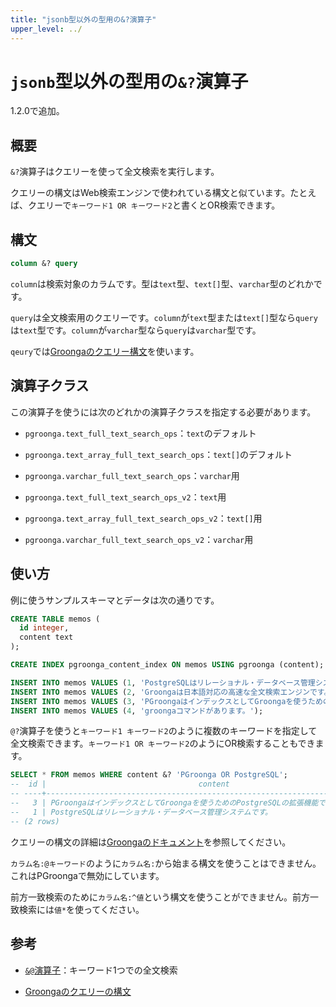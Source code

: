 ```yaml
---
title: "jsonb型以外の型用の&?演算子"
upper_level: ../
---
```


# `jsonb`型以外の型用の`&?`演算子

1.2.0で追加。

## 概要

`&?`演算子はクエリーを使って全文検索を実行します。

クエリーの構文はWeb検索エンジンで使われている構文と似ています。たとえば、クエリーで`キーワード1 OR キーワード2`と書くとOR検索できます。

## 構文

```sql
column &? query
```

`column`は検索対象のカラムです。型は`text`型、`text[]`型、`varchar`型のどれかです。

`query`は全文検索用のクエリーです。`column`が`text`型または`text[]`型なら`query`は`text`型です。`column`が`varchar`型なら`query`は`varchar`型です。

`qeury`では[Groongaのクエリー構文][groonga-query-syntax]を使います。

## 演算子クラス

この演算子を使うには次のどれかの演算子クラスを指定する必要があります。

  * `pgroonga.text_full_text_search_ops`：`text`のデフォルト

  * `pgroonga.text_array_full_text_search_ops`：`text[]`のデフォルト

  * `pgroonga.varchar_full_text_search_ops`：`varchar`用

  * `pgroonga.text_full_text_search_ops_v2`：`text`用

  * `pgroonga.text_array_full_text_search_ops_v2`：`text[]`用

  * `pgroonga.varchar_full_text_search_ops_v2`：`varchar`用

## 使い方

例に使うサンプルスキーマとデータは次の通りです。

```sql
CREATE TABLE memos (
  id integer,
  content text
);

CREATE INDEX pgroonga_content_index ON memos USING pgroonga (content);
```

```sql
INSERT INTO memos VALUES (1, 'PostgreSQLはリレーショナル・データベース管理システムです。');
INSERT INTO memos VALUES (2, 'Groongaは日本語対応の高速な全文検索エンジンです。');
INSERT INTO memos VALUES (3, 'PGroongaはインデックスとしてGroongaを使うためのPostgreSQLの拡張機能です。');
INSERT INTO memos VALUES (4, 'groongaコマンドがあります。');
```

`@?`演算子を使うと`キーワード1 キーワード2`のように複数のキーワードを指定して全文検索できます。`キーワード1 OR キーワード2`のようにOR検索することもできます。

```sql
SELECT * FROM memos WHERE content &? 'PGroonga OR PostgreSQL';
--  id |                                  content
-- ----+---------------------------------------------------------------------------
--   3 | PGroongaはインデックスとしてGroongaを使うためのPostgreSQLの拡張機能です。
--   1 | PostgreSQLはリレーショナル・データベース管理システムです。
-- (2 rows)
```

クエリーの構文の詳細は[Groongaのドキュメント][groonga-query-syntax]を参照してください。

`カラム名:@キーワード`のように`カラム名:`から始まる構文を使うことはできません。これはPGroongaで無効にしています。

前方一致検索のために`カラム名:^値`という構文を使うことができません。前方一致検索には`値*`を使ってください。

## 参考

  * [`&@`演算子][match-v2]：キーワード1つでの全文検索

  * [Groongaのクエリーの構文][groonga-query-syntax]

[match-v2]:match-v2.html

[groonga-query-syntax]:http://groonga.org/ja/docs/reference/grn_expr/query_syntax.html
